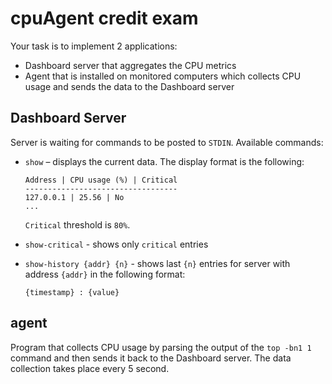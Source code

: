 # cpuAgent credit exam

Your task is to implement 2 applications:
- Dashboard server that aggregates the CPU metrics
- Agent that is installed on monitored computers which collects CPU usage and sends the data to the Dashboard server 

## Dashboard Server
Server is waiting for commands to be posted to `STDIN`. Available commands:
- `show` – displays the current data. The display format is the following:
    ```
    Address | CPU usage (%) | Critical
    ----------------------------------
    127.0.0.1 | 25.56 | No
    ...
    ```

    `Critical` threshold is `80%`.
- `show-critical` - shows only `critical` entries
- `show-history {addr} {n}` - shows last `{n}` entries for server with address `{addr}` in the following format: 
    ```
    {timestamp} : {value} 
    ```

## agent
Program that collects CPU usage by parsing the output of the `top -bn1 1` command and then sends it back to the Dashboard
server. The data collection takes place every 5 second.
